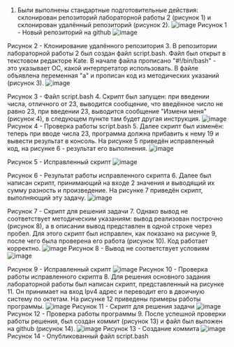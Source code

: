 1. Были выполнены стандартные подготовительные действия: склонирован репозиторий лабораторной работы 2 (рисунок 1) и склонирован удалённый репозиторий (рисунок 2).
![image](https://github.com/Klochkova24/lab-2/assets/91188482/6e702a5b-737e-4238-b832-20f3b91eaf7b)
Рисунок 1 - Новый репозиторий на github
![image](https://github.com/Klochkova24/lab-2/assets/91188482/a7ca0ade-7e73-4566-b3fe-fc3ca9fd770c)

Рисунок 2 - Клонирование удалённого репозитория
3. В репозитории лабораторной работы 2 был создан файл script.bash. Файл был открыт в текстовом редакторе Kate. В начале файла прописано "#!/bin/bash" - это указывает ОС, какой интерпретатор использовать. В файле объявлена переменная "а" и прописан код из методических указаний (рисунок 3).
![image](https://github.com/Klochkova24/lab-2/assets/91188482/f4b78a00-0ea4-4bb9-8df7-012c28643ea2)

Рисунок 3 - Файл script.bash
4. Скрипт был запущен: при введении числа, отличного от 23, выводится сообщение, что введённое число не равно 23, при введении 23, выводится сообщение "Измени меня" (рисунок 4), в следующем пункте там будет другая инструкция.
![image](https://github.com/Klochkova24/lab-2/assets/91188482/1b10b9c1-05c8-42db-bec5-3dd56f83ddfc)
Рисунок 4 - Проверка работы script.bash
5. Далее скрипт был изменён: теперь при вводе числа 23, программа должна прибавить к нему 19 и вывести результат в консоль. На рисунке 5 приведён исправленный код, на рисунке 6 - результат его выполнения.
![image](https://github.com/Klochkova24/lab-2/assets/91188482/5be53e7c-a414-4082-b984-5f431aa7fab6)

Рисунок 5 - Исправленный скрипт
![image](https://github.com/Klochkova24/lab-2/assets/91188482/6502c379-04e8-441a-ac08-fd4232f9823d)

Рисунок 6 - Результат работы исправленного скрипта
6. Далее был написан скрипт, принимающий на входе 2 значения и выводящий их сумму разность и произведение. На рисунке 7 приведён скрипт, выполняющий эту задачу.
![image](https://github.com/Klochkova24/lab-2/assets/91188482/19fff7ec-6a92-4886-8715-8e38806d300a)

Рисунок 7 - Скрипт для решения задачи
7. Однако вывод не соответствует методическим указаниям: вывод реализован построчно (рисунок 8), а в описании вывод представлен в одной строке через пробел. Для этого скрипт был исправлен, как показано на рисунке 9, после чего была проверена его работа (рисунок 10). Код работает корректно.
![image](https://github.com/Klochkova24/lab-2/assets/91188482/91f0dd26-e535-4fc9-ae9b-be261f35024b)
Рисунок 8 - Вывод не соответствует условиям
![image](https://github.com/Klochkova24/lab-2/assets/91188482/b46b27f8-16fa-419b-bc3a-de3b03155667)

Рисунок 9 - Исправленный скрипт
![image](https://github.com/Klochkova24/lab-2/assets/91188482/bc2e4f7a-0824-4bf6-8fe7-102f2b1dfe4c)
Рисунок 10 - Проверка работы исправленного скрипта
8. Для решения основного задания лабораторной работы был написан скрипт, представленный на рисунке 11. Он принимает на вход Ipv4 адрес и переводит его в двоичную систему по октетам. На рисунке 12 приведены примеры работы программы.
![image](https://github.com/Klochkova24/lab-2/assets/91188482/1d25b70a-0c0a-4945-b7bf-79097272ff3a)
Рисунок 11 - Скрипт для решения задачи
![image](https://github.com/Klochkova24/lab-2/assets/91188482/7bbfcc79-453e-40a9-94d1-f61d83ef55fc)
Рисунок 12 - Проверка работы программы
9. После успешной проверки работы решения, был создан коммит (рисунок 13) и файл был выложен на github (рисунок 14).
![image](https://github.com/Klochkova24/lab-2/assets/91188482/3c55471c-e0ce-465d-89ae-0999093bc3be)
Рисунок 13 - Создание коммита
![image](https://github.com/Klochkova24/lab-2/assets/91188482/d13baa4a-0ab6-4f98-973f-e3d2e30eb2e9)
Рисунок 14 - Опубликованный файл script.bash














